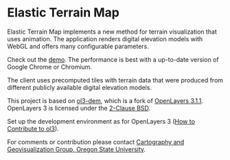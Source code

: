 Elastic Terrain Map
=========

Elastic Terrain Map implements a new method for terrain visualization that uses animation.
The application renders digital elevation models with WebGL and offers many configurable parameters.

Check out the [demo](http://elasticterrain.xyz). 
The performance is best with a up-to-date version of Google Chrome or Chromium.

The client uses precomputed tiles with terrain data that were produced from different publicly available digital elevation models.

This project is based on [ol3-dem](http://github.com/buddebej/ol3-dem/), which is a fork of [OpenLayers 3.1.1](https://github.com/openlayers/ol3). 
OpenLayers 3 is licensed under the [2-Clause BSD](https://tldrlegal.com/license/bsd-2-clause-license-(freebsd)).

Set up the development environment as for OpenLayers 3 ([How to Contribute to ol3](https://github.com/buddebej/elasticterrain/blob/master/ol3/CONTRIBUTING.md)).

For comments or contribution please contact [Cartography and Geovisualization Group, Oregon State University](http://cartography.oregonstate.edu/).




